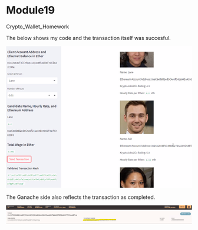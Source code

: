 # Module19
Crypto_Wallet_Homework


The below shows my code and the transaction itself was succesful.

![Screenshot1](https://github.com/mcody93/Module19/blob/main/Screenshot1.png)



The Ganache side also reflects the transaction as completed.

![Screenshot1](https://github.com/mcody93/Module19/blob/main/Transaction.png)

